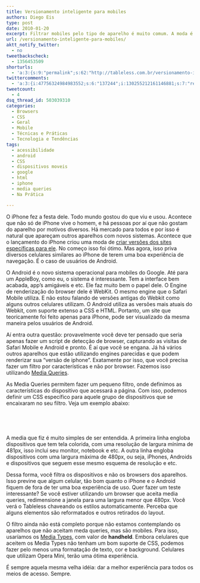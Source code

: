 ```yaml
---
title: Versionamento inteligente para mobiles
authors: Diego Eis
type: post
date: 2010-01-20
excerpt: Filtrar mobiles pelo tipo de aparelho é muito comum. A moda é versionar o site para iPhone. Mas há outros aparelhos com a mesma capacidade de renderização que podem se beneficiar.
url: /versionamento-inteligente-para-mobiles/
aktt_notify_twitter:
  - no
tweetbackscheck:
  - 1356453509
shorturls:
  - 'a:3:{s:9:"permalink";s:62:"http://tableless.com.br/versionamento-inteligente-para-mobiles";s:7:"tinyurl";s:26:"http://tinyurl.com/3nn6jq9";s:4:"isgd";s:19:"http://is.gd/sSiR0n";}'
twittercomments:
  - 'a:3:{i:47756324984983552;s:6:"137244";i:130255212161146881;s:7:"retweet";i:129968334593732608;s:7:"retweet";}'
tweetcount:
  - 4
dsq_thread_id: 503039310
categories:
  - Browsers
  - CSS
  - Geral
  - Mobile
  - Técnicas e Práticas
  - Tecnologia e Tendências
tags:
  - acessibilidade
  - android
  - CSS
  - dispositivos moveis
  - google
  - html
  - iphone
  - media queries
  - Na Prática

---
```

O iPhone fez a festa dele. Todo mundo gostou do que viu e usou. Acontece que não só de iPhone vive o homem, e há pessoas por aí que não gostam do aparelho por motivos diversos. Há mercado para todos e por isso é natural que apareçam outros aparelhos com novos sistemas. Acontece que o lançamento do iPhone criou uma moda de [criar versões dos sites específicas para ele][1]. No começo isso foi ótimo. Mas agora, isso priva diversos celulares similares ao iPhone de terem uma boa experiência de navegação. É o caso de usuários de Android.

O Android é o novo sistema operacional para mobiles do Google. Até para um AppleBoy, como eu, o sistema é interessante. Tem a interface bem acabada, app&#8217;s amigáveis e etc. Ele faz muito bem o papel dele. O Engine de renderização do browser dele é WebKit. O mesmo engine que o Safari Mobile utiliza. E não estou falando de versões antigas do Webkit como alguns outros celulares utilizam. O Android utiliza as versões mais atuais do Webkit, com suporte extenso a CSS e HTML. Portanto, um site que teoricamente foi feito apenas para iPhone, pode ser visualizado da mesma maneira pelos usuários de Android.

Aí entra outra questão: provavelmente você deve ter pensado que seria apenas fazer um script de detecção de browser, capturando as visitas de Safari Mobile e Android e pronto. É aí que você se engana. Já há vários outros aparelhos que estão utilizando engines parecidas e que podem renderizar sua &#8220;versão de iphone&#8221;. Exatamente por isso, que você precisa fazer um filtro por características e não por browser. Fazemos isso utilizando [Media Queries][2]. 

As Media Queries permitem fazer um pequeno filtro, onde definimos as características do dispositivo que acessará a página. Com isso, podemos definir um CSS específico para aquele grupo de dispositivos que se encaixaram no seu filtro. Veja um exemplo abaixo:

<pre lang="css" line="1"><link rel="stylesheet" href="style.css" type="text/css" media="screen and (min-width:481px)" />

<link rel="stylesheet" href="mob.css" type="text/css" media="screen and (max-width:480px)" />
</pre>

A media que fiz é muito simples de ser entendida. A primeira linha engloba dispositivos que tem tela colorida, com uma resolução de largura mínima de 481px, isso inclui seu monitor, notebook e etc. A outra linha engloba dispositivos com uma largura máxima de 480px, ou seja, iPhones, Androids e dispositivos que seguem esse mesmo esquema de resolução e etc.

Dessa forma, você filtra os dispositivos e não os browsers dos aparelhos. Isso previne que algum celular, tão bom quanto o iPhone e o Android fiquem de fora de ter uma boa experiência de uso. Quer fazer um teste interessante? Se você estiver utilizando um browser que aceita media queries, redimensione a janela para uma largura menor que 480px. Você verá o Tableless chaveando os estilos automaticamente. Perceba que alguns elementos são reformatados e outros retirados do layout. 

O filtro ainda não está completo porque não estamos contemplando os aparelhos que não aceitam meda queries, mas são mobiles. Para isso, usaríamos os [Media Types][3], com valor de **handheld**. Embora celulares que aceitem os Media Types não tenham um bom suporte de CSS, podemos fazer pelo menos uma formatação de texto, cor e background. Celulares que utilizam Opera Mini, terão uma ótima experiência.

É sempre aquela mesma velha idéia: dar a melhor experiência para todos os meios de acesso. Sempre.

 [1]: http://tableless.com.br/porque-so-para-o-iphone
 [2]: http://tableless.com.br/introducao-sobre-media-queries
 [3]: http://tableless.com.br/o-que-sao-media-types